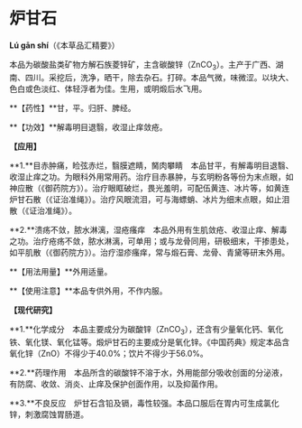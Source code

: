 # 炉甘石

**Lú gān shí**（《本草品汇精要》）

本品为碳酸盐类矿物方解石族菱锌矿，主含碳酸锌（ZnCO<sub>3</sub>）。主产于广西、湖南、四川。采挖后，洗净，晒干，除去杂石。打碎。本品气微，味微涩。以块大、色白或色淡红、体轻浮者为佳。生用，或明煅后水飞用。

**【药性】**甘，平。归肝、脾经。

**【功效】**解毒明目退翳，收湿止痒敛疮。

**【应用】**

**1.**目赤肿痛，睑弦赤烂，翳膜遮睛，胬肉攀睛　本品甘平，有解毒明目退翳、收湿止痒之功。为眼科外用常用药。治疗目赤暴肿，与玄明粉各等份为末点眼，如神应散（《御药院方》）。治疗眼眶破烂，畏光羞明，可配伍黄连、冰片等，如黄连炉甘石散（《证治准绳》）。治疗风眼流泪，可与海螵蛸、冰片为细末点眼，如止泪散（《证治准绳》）。

**2.**溃疡不敛，脓水淋漓，湿疮瘙痒　本品外用有生肌敛疮、收湿止痒、解毒之功。治疗疮疡不敛，脓水淋漓，可单用；或与龙骨同用，研极细末，干掺患处，如平肌散（《御药院方》）。治疗湿疹瘙痒，常与煅石膏、龙骨、青黛等研末外用。

**【用法用量】**外用适量。

**【使用注意】**本品专供外用，不作内服。

**【现代研究】**

**1.**化学成分　本品主要成分为碳酸锌（ZnCO<sub>3</sub>），还含有少量氧化钙、氧化铁、氧化镁、氧化锰等。煅炉甘石的主要成分是氧化锌。《中国药典》规定本品含氧化锌（ZnO）不得少于40.0%；饮片不得少于56.0%。

**2.**药理作用　本品所含的碳酸锌不溶于水，外用能部分吸收创面的分泌液，有防腐、收敛、消炎、止痒及保护创面作用，以及抑菌作用。

**3.**不良反应　炉甘石含铅及镉，毒性较强。本品口服后在胃内可生成氯化锌，刺激腐蚀胃肠道。